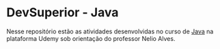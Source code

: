 # DevSuperior - Java

Nesse repositório estão as atividades desenvolvidas no curso de [Java](https://www.udemy.com/course/java-curso-completo/) na plataforma Udemy sob orientação do professor Nelio Alves.